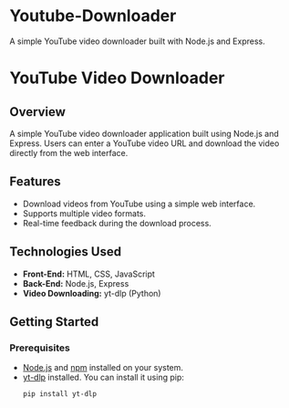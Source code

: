 # Youtube-Downloader
A simple YouTube video downloader built with Node.js and Express.
# YouTube Video Downloader

## Overview

A simple YouTube video downloader application built using Node.js and Express. Users can enter a YouTube video URL and download the video directly from the web interface.

## Features

- Download videos from YouTube using a simple web interface.
- Supports multiple video formats.
- Real-time feedback during the download process.

## Technologies Used

- **Front-End:** HTML, CSS, JavaScript
- **Back-End:** Node.js, Express
- **Video Downloading:** yt-dlp (Python)

## Getting Started

### Prerequisites

- [Node.js](https://nodejs.org/) and [npm](https://www.npmjs.com/) installed on your system.
- [yt-dlp](https://github.com/yt-dlp/yt-dlp) installed. You can install it using pip:
  ```bash
  pip install yt-dlp
